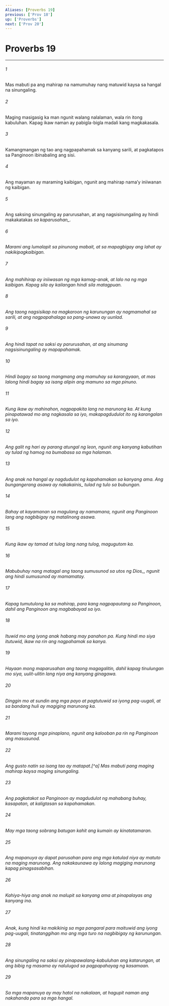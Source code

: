 ```yaml
---
Aliases: [Proverbs 19]
previous: ['Prov 18']
up: ['Proverbs']
next: ['Prov 20']
---
```

# Proverbs 19

***






















###### 1 










Mas mabuti pa ang mahirap na namumuhay nang matuwid kaysa sa hangal na sinungaling. 





















###### 2 










Maging masigasig ka man ngunit walang nalalaman, wala rin itong kabuluhan. Kapag ikaw naman ay pabigla-bigla madali kang magkakasala. 





















###### 3 










Kamangmangan ng tao ang nagpapahamak sa kanyang sarili, at pagkatapos sa Panginoon ibinabaling ang sisi. 





















###### 4 










Ang mayaman ay maraming kaibigan, ngunit ang mahirap namaʼy iniiwanan ng kaibigan. 





















###### 5 










Ang saksing sinungaling ay parurusahan, at ang nagsisinungaling ay hindi makakatakas <i class="trans-change">sa kaparusahan_. 





















###### 6 










Marami ang lumalapit sa pinunong mabait, at sa mapagbigay ang lahat ay nakikipagkaibigan. 





















###### 7 










Ang mahihirap ay iniiwasan ng mga kamag-anak, at lalo na ng mga kaibigan. Kapag sila ay kailangan hindi sila matagpuan. 





















###### 8 










Ang taong nagsisikap na magkaroon ng karunungan ay nagmamahal sa sarili, at ang nagpapahalaga sa pang-unawa ay uunlad. 





















###### 9 










Ang hindi tapat na saksi ay parurusahan, at ang sinumang nagsisinungaling ay mapapahamak. 





















###### 10 










Hindi bagay sa taong mangmang ang mamuhay sa karangyaan, at mas lalong hindi bagay sa isang alipin ang mamuno sa mga pinuno. 





















###### 11 










Kung ikaw ay mahinahon, nagpapakita lang na marunong ka. At kung pinapatawad mo ang nagkasala sa iyo, makapagdudulot ito ng karangalan sa iyo. 





















###### 12 










Ang galit ng hari ay parang atungal ng leon, ngunit ang kanyang kabutihan ay tulad ng hamog na bumabasa sa mga halaman. 





















###### 13 










Ang anak na hangal ay nagdudulot ng kapahamakan sa kanyang ama. Ang bungangerang asawa ay <i class="trans-change">nakakainis_ tulad ng tulo sa bubungan. 





















###### 14 










Bahay at kayamanan sa magulang ay namamana, ngunit ang Panginoon lang ang nagbibigay ng matalinong asawa. 





















###### 15 










Kung ikaw ay tamad at tulog lang nang tulog, magugutom ka. 





















###### 16 










Mabubuhay nang matagal ang taong sumusunod sa utos <i class="trans-change">ng Dios_, ngunit ang hindi sumusunod ay mamamatay. 





















###### 17 










Kapag tumutulong ka sa mahirap, para kang nagpapautang sa Panginoon, dahil ang Panginoon ang magbabayad sa iyo. 





















###### 18 










Ituwid mo ang iyong anak habang may panahon pa. Kung hindi mo siya itutuwid, ikaw na rin ang nagpahamak sa kanya. 





















###### 19 










Hayaan mong maparusahan ang taong magagalitin, dahil kapag tinulungan mo siya, uulit-ulitin lang niya ang kanyang ginagawa. 





















###### 20 










Dinggin mo at sundin ang mga payo at pagtutuwid sa iyong pag-uugali, at sa bandang huli ay magiging marunong ka. 





















###### 21 










Marami tayong mga pinaplano, ngunit ang kalooban pa rin ng Panginoon ang masusunod. 





















###### 22 










Ang gusto natin sa isang tao ay matapat.[^a] Mas mabuti pang maging mahirap kaysa maging sinungaling. 





















###### 23 










Ang pagkatakot sa Panginoon ay magdudulot ng mahabang buhay, kasapatan, at kaligtasan sa kapahamakan. 





















###### 24 










May mga taong sobrang batugan kahit ang kumain ay kinatatamaran. 





















###### 25 










Ang mapanuya ay dapat parusahan para ang mga katulad niya ay matuto na maging marunong. Ang nakakaunawa ay lalong magiging marunong kapag pinagsasabihan. 





















###### 26 










Kahiya-hiya ang anak na malupit sa kanyang ama at pinapalayas ang kanyang ina. 





















###### 27 










Anak, kung hindi ka makikinig sa mga pangaral para maituwid ang iyong pag-uugali, tinatanggihan mo ang mga turo na nagbibigay ng karunungan. 





















###### 28 










Ang sinungaling na saksi ay pinapawalang-kabuluhan ang katarungan, at ang bibig ng masama ay nalulugod sa pagpapahayag ng kasamaan. 





















###### 29 










Sa mga mapanuya ay may hatol na nakalaan, at hagupit naman ang nakahanda para sa mga hangal.
